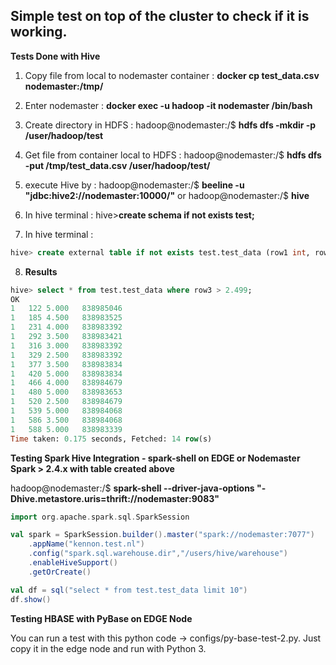 ## Simple test on top of the cluster to check if it is working.

**Tests Done with Hive**

1. Copy file from local to nodemaster container : **docker cp test_data.csv nodemaster:/tmp/**

2. Enter nodemaster : **docker exec -u hadoop -it nodemaster /bin/bash**

3. Create directory in HDFS : hadoop@nodemaster:/$ **hdfs dfs -mkdir -p /user/hadoop/test**

4. Get file from container local to HDFS : hadoop@nodemaster:/$ **hdfs dfs -put /tmp/test_data.csv /user/hadoop/test/**

5. execute Hive by : hadoop@nodemaster:/$ **beeline -u "jdbc:hive2://nodemaster:10000/"** 
or hadoop@nodemaster:/$ **hive**

6. In hive terminal : hive>**create schema if not exists test;**

7. In hive terminal : 

```sql
hive> create external table if not exists test.test_data (row1 int, row2 int, row3 decimal(10,3), row4 int) row format delimited fields terminated by ',' stored as textfile location 'hdfs://172.20.1.1:9000/user/hadoop/test/';
```

8. **Results**
```sql
hive> select * from test.test_data where row3 > 2.499;
OK
1	122	5.000	838985046
1	185	4.500	838983525
1	231	4.000	838983392
1	292	3.500	838983421
1	316	3.000	838983392
1	329	2.500	838983392
1	377	3.500	838983834
1	420	5.000	838983834
1	466	4.000	838984679
1	480	5.000	838983653
1	520	2.500	838984679
1	539	5.000	838984068
1	586	3.500	838984068
1	588	5.000	838983339
Time taken: 0.175 seconds, Fetched: 14 row(s)
```

**Testing Spark Hive Integration - spark-shell on EDGE or Nodemaster Spark > 2.4.x with table created above**

hadoop@nodemaster:/$ **spark-shell --driver-java-options "-Dhive.metastore.uris=thrift://nodemaster:9083"**
```scala
import org.apache.spark.sql.SparkSession

val spark = SparkSession.builder().master("spark://nodemaster:7077")
    .appName("kennon.test.nl")
    .config("spark.sql.warehouse.dir","/users/hive/warehouse")
    .enableHiveSupport()
    .getOrCreate()

val df = sql("select * from test.test_data limit 10")
df.show()
```
**Testing HBASE with PyBase on EDGE Node**

You can run a test with this python code -> configs/py-base-test-2.py. Just copy it in the edge node and run with Python 3.

